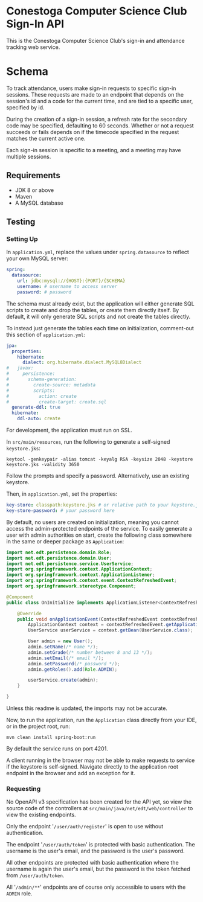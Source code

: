# Conestoga Computer Science Club Sign-In API
This is the Conestoga Computer Science Club's sign-in and attendance tracking web service.

# Schema
To track attendance, users make sign-in requests to specific sign-in sessions. 
These requests are made to an endpoint that depends on the session's id and a code for the current time, and are tied to a specific user, specified by id.

During the creation of a sign-in session, a refresh rate for the secondary code may be specified, defaulting to 60 seconds.
Whether or not a request succeeds or fails depends on if the timecode specified in the request matches the current active one.

Each sign-in session is specific to a meeting, and a meeting may have multiple sessions.

## Requirements
- JDK 8 or above
- Maven
- A MySQL database

## Testing

### Setting Up
In `application.yml`, replace the values under `spring.datasource` to reflect your own MySQL server:
```yaml
spring:
  datasource:
    url: jdbc:mysql://{HOST}:{PORT}/{SCHEMA}    
    username: # username to access server
    password: # password
```

The schema must already exist, but the application will either generate SQL scripts to create and drop the tables, or create them directly itself.
By default, it will only generate SQL scripts and not create the tables directly.

To instead just generate the tables each time on initialization, comment-out this section of `application.yml`:
```yaml
jpa:
  properties:
    hibernate:
      dialect: org.hibernate.dialect.MySQL8Dialect
#   javax:
#     persistence:
#       schema-generation:
#         create-source: metadata
#         scripts:
#           action: create
#           create-target: create.sql
  generate-ddl: true
  hibernate:
    ddl-auto: create
```

For development, the application must run on SSL.

In `src/main/resources`, run the following to generate a self-signed `keystore.jks`:
```
keytool -genkeypair -alias tomcat -keyalg RSA -keysize 2048 -keystore keystore.jks -validity 3650
```

Follow the prompts and specify a password.
Alternatively, use an existing keystore.

Then, in `application.yml`, set the properties:
```yaml
key-store: classpath:keystore.jks # or relative path to your keystore.jks from src/main/resources
key-store-password: # your password here
```

By default, no users are created on initialization, meaning you cannot access the admin-protected endpoints of the service.
To easily generate a user with admin authorities on start, create the following class somewhere in the same or deeper package as `Application`:

```java
import net.edt.persistence.domain.Role;
import net.edt.persistence.domain.User;
import net.edt.persistence.service.UserService;
import org.springframework.context.ApplicationContext;
import org.springframework.context.ApplicationListener;
import org.springframework.context.event.ContextRefreshedEvent;
import org.springframework.stereotype.Component;

@Component
public class OnInitialize implements ApplicationListener<ContextRefreshedEvent> {

    @Override
    public void onApplicationEvent(ContextRefreshedEvent contextRefreshedEvent) {
        ApplicationContext context = contextRefreshedEvent.getApplicationContext();
        UserService userService = context.getBean(UserService.class);

        User admin = new User();
        admin.setName(/* name */);
        admin.setGrade(/* number between 8 and 13 */);
        admin.setEmail(/* email */);
        admin.setPassword(/* password */);
        admin.getRoles().add(Role.ADMIN);

        userService.create(admin);
    }

}
```
Unless this readme is updated, the imports may not be accurate.

Now, to run the application, run the `Application` class directly from your IDE, or in the project root, run: 
```
mvn clean install spring-boot:run
```
By default the service runs on port 4201.

A client running in the browser may not be able to make requests to service if the keystore is self-signed. 
Navigate directly to the application root endpoint in the browser and add an exception for it.

### Requesting
No OpenAPI v3 specification has been created for the API yet, so view the source code of the controllers at `src/main/java/net/edt/web/controller` to view the existing endpoints.

Only the endpoint '`/user/auth/register`' is open to use without authentication. 

The endpoint '`/user/auth/token`' is protected with basic authentication. The username is the user's email, and the password is the user's password.

All other endpoints are protected with basic authentication where the username is again the user's email, but the password is the token fetched from `/user/auth/token`.

All '`/admin/**`' endpoints are of course only accessible to users with the `ADMIN` role.